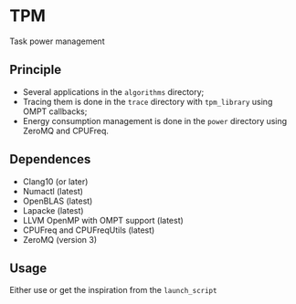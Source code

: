 # TPM
Task power management

## Principle
* Several applications in the ```algorithms``` directory;
* Tracing them is done in the ```trace``` directory with ```tpm_library``` using OMPT callbacks;
* Energy consumption management is done in the ```power``` directory using ZeroMQ and CPUFreq.

## Dependences
* Clang10 (or later)
* Numactl (latest)
* OpenBLAS (latest)
* Lapacke (latest)
* LLVM OpenMP with OMPT support (latest)
* CPUFreq and CPUFreqUtils (latest)
* ZeroMQ (version 3)

## Usage
Either use or get the inspiration from the ```launch_script```
